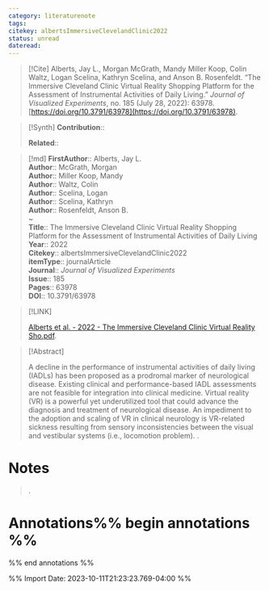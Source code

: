 ```yaml
---
category: literaturenote
tags: 
citekey: albertsImmersiveClevelandClinic2022
status: unread
dateread:
---
```


> [!Cite]
> Alberts, Jay L., Morgan McGrath, Mandy Miller Koop, Colin Waltz, Logan Scelina, Kathryn Scelina, and Anson B. Rosenfeldt. “The Immersive Cleveland Clinic Virtual Reality Shopping Platform for the Assessment of Instrumental Activities of Daily Living.” _Journal of Visualized Experiments_, no. 185 (July 28, 2022): 63978. [https://doi.org/10.3791/63978](https://doi.org/10.3791/63978).

>[!Synth]
>**Contribution**:: 
>
>**Related**:: 
>

>[!md]
> **FirstAuthor**:: Alberts, Jay L.  
> **Author**:: McGrath, Morgan  
> **Author**:: Miller Koop, Mandy  
> **Author**:: Waltz, Colin  
> **Author**:: Scelina, Logan  
> **Author**:: Scelina, Kathryn  
> **Author**:: Rosenfeldt, Anson B.  
~    
> **Title**:: The Immersive Cleveland Clinic Virtual Reality Shopping Platform for the Assessment of Instrumental Activities of Daily Living  
> **Year**:: 2022   
> **Citekey**:: albertsImmersiveClevelandClinic2022  
> **itemType**:: journalArticle  
> **Journal**:: *Journal of Visualized Experiments*  
> **Issue**:: 185   
> **Pages**:: 63978  
> **DOI**:: 10.3791/63978    

> [!LINK] 
>
>  [Alberts et al. - 2022 - The Immersive Cleveland Clinic Virtual Reality Sho.pdf](file://C:\Users\emzpe\Zotero\storage\P2377HLL\Alberts%20et%20al.%20-%202022%20-%20The%20Immersive%20Cleveland%20Clinic%20Virtual%20Reality%20Sho.pdf).

> [!Abstract]
>
> A decline in the performance of instrumental activities of daily living (IADLs) has been proposed as a prodromal marker of neurological disease. Existing clinical and performance-based IADL assessments are not feasible for integration into clinical medicine. Virtual reality (VR) is a powerful yet underutilized tool that could advance the diagnosis and treatment of neurological disease. An impediment to the adoption and scaling of VR in clinical neurology is VR-related sickness resulting from sensory inconsistencies between the visual and vestibular systems (i.e., locomotion problem).
>.
> 
# Notes
>.


# Annotations%% begin annotations %%

%% end annotations %%

%% Import Date: 2023-10-11T21:23:23.769-04:00 %%
